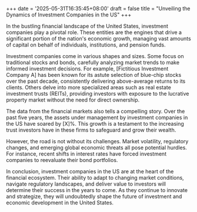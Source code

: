 +++
date = '2025-05-31T16:35:45+08:00'
draft = false
title = "Unveiling the Dynamics of Investment Companies in the US"
+++

In the bustling financial landscape of the United States, investment companies play a pivotal role. These entities are the engines that drive a significant portion of the nation's economic growth, managing vast amounts of capital on behalf of individuals, institutions, and pension funds. 

Investment companies come in various shapes and sizes. Some focus on traditional stocks and bonds, carefully analyzing market trends to make informed investment decisions. For example, [Fictitious Investment Company A] has been known for its astute selection of blue-chip stocks over the past decade, consistently delivering above-average returns to its clients. Others delve into more specialized areas such as real estate investment trusts (REITs), providing investors with exposure to the lucrative property market without the need for direct ownership. 

The data from the financial markets also tells a compelling story. Over the past five years, the assets under management by investment companies in the US have soared by [X]%. This growth is a testament to the increasing trust investors have in these firms to safeguard and grow their wealth. 

However, the road is not without its challenges. Market volatility, regulatory changes, and emerging global economic threats all pose potential hurdles. For instance, recent shifts in interest rates have forced investment companies to reevaluate their bond portfolios. 

In conclusion, investment companies in the US are at the heart of the financial ecosystem. Their ability to adapt to changing market conditions, navigate regulatory landscapes, and deliver value to investors will determine their success in the years to come. As they continue to innovate and strategize, they will undoubtedly shape the future of investment and economic development in the United States.